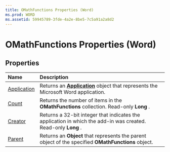 ```yaml
---
title: OMathFunctions Properties (Word)
ms.prod: WORD
ms.assetid: 59945789-3fde-4a2e-8be5-7c5a91a2a8d2
---
```



# OMathFunctions Properties (Word)

## Properties



|**Name**|**Description**|
|:-----|:-----|
|[Application](omathfunctions-application-property-word.md)|Returns an  **[Application](application-object-word.md)** object that represents the Microsoft Word application.|
|[Count](omathfunctions-count-property-word.md)|Returns the number of items in the  **OMathFunctions** collection. Read-only **Long** .|
|[Creator](omathfunctions-creator-property-word.md)|Returns a 32-bit integer that indicates the application in which the add-in was created. Read-only  **Long** .|
|[Parent](omathfunctions-parent-property-word.md)|Returns an  **Object** that represents the parent object of the specified **OMathFunctions** object.|

